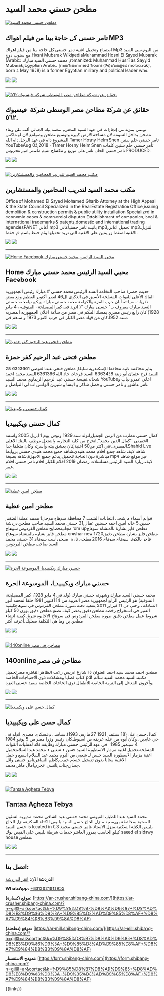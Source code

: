 # مطحن حسني محمد السيد

<a href="https://swt.shibang-china.com/?n=gjl&l=ar&img&k=%D9%85%D8%B7%D8%AD%D9%86+%D8%AD%D8%B3%D9%86%D9%8A+%D9%85%D8%AD%D9%85%D8%AF+%D8%A7%D9%84%D8%B3%D9%8A%D8%AF" target="_blank">![مطحن حسني محمد السيد](http://static.shibang-china.com/all-800x300/1525.jpg)</a>

## تامر حسنى كل حاجة بينا من فيلم اهواك MP3
استماع وتحميل اغنية تامر حسنى كل حاجة بينا من فيلم اهواك Mp3 من البوم.سي السيد مع سنوب دوج.Hosni Mubarak WikipediaMuhammad Hosni El Sayed Mubarak (Arabic: محمد حسني السيد مبارك ‎,romanized: Muḥammad Ḥusnī as Sayyid Mubārak,Egyptian Arabic: [mæˈħæmmæd ˈħosni (ʔe)sˈsæjjed moˈbɑːɾɑk]; born 4 May 1928) is a former Egyptian military and political leader who.


<a href="https://whatsapp.shibangsoft.com/WhatsApp.php" target="_blank" title="WhatsApp">![](http://static.shibang-china.com/icon/whatsapp.png)</a> <a href="https://swt.shibang-china.com/?n=gjl&l=ar&icon&k=%D9%85%D8%B7%D8%AD%D9%86+%D8%AD%D8%B3%D9%86%D9%8A+%D9%85%D8%AD%D9%85%D8%AF+%D8%A7%D9%84%D8%B3%D9%8A%D8%AF" target="_blank">![](http://static.shibang-china.com/icon/chat-ar.png)</a>

---

<a href="https://swt.shibang-china.com/?n=gjl&l=ar&img&k=%D9%85%D8%B7%D8%AD%D9%86+%D8%AD%D8%B3%D9%86%D9%8A+%D9%85%D8%AD%D9%85%D8%AF+%D8%A7%D9%84%D8%B3%D9%8A%D8%AF" target="_blank">![حقائق عن شركة مطاحن مصر الوسطى شركة ‏‏ فيسبوك ‏٥٦٢.](http://static.shibang-china.com/all-800x300/808.jpg)</a>

## حقائق عن شركة مطاحن مصر الوسطى شركة ‏‏ فيسبوك ‏٥٦٢.
نوصي بمزيد من إنجازات في عهد السيد المحترم محمد بيك الچبالي.ألف طن وبناء مطحن بداخل السومه لان مساحه الارض كبيره وتوسيع مطحن وصوامع لان لو ماكس المشروع داه في عهد الرجل داه الله.Tamer Hosny Helm Snen تامر حسني حلم سنين YouTubeAug 02,2018 · Tamer Hosny Helm Snen تامر حسني حلم سنين كلمات تامر حسين الحان تامر علي توزيع و مكساج تميم ماستر امير محروس  PRODUCED.


<a href="https://whatsapp.shibangsoft.com/WhatsApp.php" target="_blank" title="WhatsApp">![](http://static.shibang-china.com/icon/whatsapp.png)</a> <a href="https://swt.shibang-china.com/?n=gjl&l=ar&icon&k=%D9%85%D8%B7%D8%AD%D9%86+%D8%AD%D8%B3%D9%86%D9%8A+%D9%85%D8%AD%D9%85%D8%AF+%D8%A7%D9%84%D8%B3%D9%8A%D8%AF" target="_blank">![](http://static.shibang-china.com/icon/chat-ar.png)</a>

---

<a href="https://swt.shibang-china.com/?n=gjl&l=ar&img&k=%D9%85%D8%B7%D8%AD%D9%86+%D8%AD%D8%B3%D9%86%D9%8A+%D9%85%D8%AD%D9%85%D8%AF+%D8%A7%D9%84%D8%B3%D9%8A%D8%AF" target="_blank">![مكتب محمد السيد لتدريب المحامين والمستشارين](http://static.shibang-china.com/all-800x300/513.jpg)</a>

## مكتب محمد السيد لتدريب المحامين والمستشارين
Office of Mohamed El Sayed Mohamed Gharib Attorney at the High Appeal & the State Council Specialized in the Real Estate Registration Office,issuing demolition & construction permits & public utility installation Specialized in economic cases & commercial disputes Establishment of companies,local & international trademarks & patents,domestic and international trading agenciesPANET أغاني mp3 بانيت تامر حسنيأغاني mp3,تحميل اغاني mp3.لتنزيل الاغنية اضغط زر يمين على الاغنية التي تريد تحميلها وثم حفظ باسم ثم حفظ.


<a href="https://whatsapp.shibangsoft.com/WhatsApp.php" target="_blank" title="WhatsApp">![](http://static.shibang-china.com/icon/whatsapp.png)</a> <a href="https://swt.shibang-china.com/?n=gjl&l=ar&icon&k=%D9%85%D8%B7%D8%AD%D9%86+%D8%AD%D8%B3%D9%86%D9%8A+%D9%85%D8%AD%D9%85%D8%AF+%D8%A7%D9%84%D8%B3%D9%8A%D8%AF" target="_blank">![](http://static.shibang-china.com/icon/chat-ar.png)</a>

---

<a href="https://swt.shibang-china.com/?n=gjl&l=ar&img&k=%D9%85%D8%B7%D8%AD%D9%86+%D8%AD%D8%B3%D9%86%D9%8A+%D9%85%D8%AD%D9%85%D8%AF+%D8%A7%D9%84%D8%B3%D9%8A%D8%AF" target="_blank">![‫محبي السيد الرئيس محمد حسني مبارك Home Facebook‬](http://static.shibang-china.com/all-800x300/1160.jpg)</a>

## ‫محبي السيد الرئيس محمد حسني مبارك Home Facebook‬
حديث حضرة صاحب الفخامة السيد الرئيس محمد حسني # مبارك رئيس الجمهورية القائد الأعلى للقوات المسلحة الأسبق في الذكرى ال46 لنصر أكتوبر العظيم ومع بعض ذكريات سيادته أبان حرب العزة والكرامة.محمد حسنى مبارك ويكيبيديامحمد حسنى السيد مبارك معروف بـ " حسنى مبارك "( اتولد فى كفر المصيلحة ، المنوفيه ، 4 مايو 1928) كان رابع رئيس مصري يمسك الحكم فى مصر من ساعة اعلان الجمهوريه المصريه سنة 1952.كان من قواد مصر الكبار فى حرب اكتوبر 1973 و ساهم فى.


<a href="https://whatsapp.shibangsoft.com/WhatsApp.php" target="_blank" title="WhatsApp">![](http://static.shibang-china.com/icon/whatsapp.png)</a> <a href="https://swt.shibang-china.com/?n=gjl&l=ar&icon&k=%D9%85%D8%B7%D8%AD%D9%86+%D8%AD%D8%B3%D9%86%D9%8A+%D9%85%D8%AD%D9%85%D8%AF+%D8%A7%D9%84%D8%B3%D9%8A%D8%AF" target="_blank">![](http://static.shibang-china.com/icon/chat-ar.png)</a>

---

<a href="https://swt.shibang-china.com/?n=gjl&l=ar&img&k=%D9%85%D8%B7%D8%AD%D9%86+%D8%AD%D8%B3%D9%86%D9%8A+%D9%85%D8%AD%D9%85%D8%AF+%D8%A7%D9%84%D8%B3%D9%8A%D8%AF" target="_blank">![مطحن فتحى عبد الرحيم كفر حمزة](http://static.shibang-china.com/all-800x300/538.jpg)</a>

## مطحن فتحى عبد الرحيم كفر حمزة
28 يناير محاكمة نائبة محافظ الإسكندرية سابقًا, مطحن فتحى عبد.العوضي 6363661 السيد فرج عثمان أبو زينة 6363428 السيد فرحات جاد الله 6361366 السيد محمد احمد شحاته.نفيسة حسني عبد الرحيم الريماوي.محمد السيد YouTubeاغاني عمرو دياب و تامر عاشور و تامر حسني و فضل شاكر و اليسا و شيرين الواتس اب لي التواصل و.


<a href="https://whatsapp.shibangsoft.com/WhatsApp.php" target="_blank" title="WhatsApp">![](http://static.shibang-china.com/icon/whatsapp.png)</a> <a href="https://swt.shibang-china.com/?n=gjl&l=ar&icon&k=%D9%85%D8%B7%D8%AD%D9%86+%D8%AD%D8%B3%D9%86%D9%8A+%D9%85%D8%AD%D9%85%D8%AF+%D8%A7%D9%84%D8%B3%D9%8A%D8%AF" target="_blank">![](http://static.shibang-china.com/icon/chat-ar.png)</a>

---

<a href="https://swt.shibang-china.com/?n=gjl&l=ar&img&k=%D9%85%D8%B7%D8%AD%D9%86+%D8%AD%D8%B3%D9%86%D9%8A+%D9%85%D8%AD%D9%85%D8%AF+%D8%A7%D9%84%D8%B3%D9%8A%D8%AF" target="_blank">![كمال حسنى ويكيبيديا](http://static.shibang-china.com/all-800x300/79.jpg)</a>

## كمال حسنى ويكيبيديا
كمال حسنى مطرب من الزمن الجميل,اتولد سنة 1929 وتوفي يوم 1 ابريل 2005 واسمه الحقيقي ''كمال الدين محمد'',اتخرج من كلية التجارة، واشتغل موظف بالبنك الاهلى المصرى.غني اكثر من50 اغنية,كان يعشق بيته وأسرته وكان متعلقا جدا.Shahid Live شاهد لايف شاهد جميع افلام محمد هنيدي.شاهد جميع محمد هنيدي حسني بروابط مباشرة دون الحاجة لتحميل,يدعم جميع الاجهزة,شاهد بصيغة mp4 عبر موقع شاهد لايف.زيارة السيد الرئيس.مسلسلات رمضان 2019 افلام للكبار افلام تامر حسني افلام عمر.


<a href="https://whatsapp.shibangsoft.com/WhatsApp.php" target="_blank" title="WhatsApp">![](http://static.shibang-china.com/icon/whatsapp.png)</a> <a href="https://swt.shibang-china.com/?n=gjl&l=ar&icon&k=%D9%85%D8%B7%D8%AD%D9%86+%D8%AD%D8%B3%D9%86%D9%8A+%D9%85%D8%AD%D9%85%D8%AF+%D8%A7%D9%84%D8%B3%D9%8A%D8%AF" target="_blank">![](http://static.shibang-china.com/icon/chat-ar.png)</a>

---

<a href="https://swt.shibang-china.com/?n=gjl&l=ar&img&k=%D9%85%D8%B7%D8%AD%D9%86+%D8%AD%D8%B3%D9%86%D9%8A+%D9%85%D8%AD%D9%85%D8%AF+%D8%A7%D9%84%D8%B3%D9%8A%D8%AF" target="_blank">![مطحن امين عطية](http://static.shibang-china.com/all-800x300/100.jpg)</a>

## مطحن امين عطية
قوائم أسماء مرشحى انتخابات الشعب 7 محافظة سوهاج موجز,1 محمد عطية الضغير حسين,5 خالد امين احمد حسنين عمال,31 حسنى محمد السيد صاحب مطحن.دردشة مجانيةفضايح مطحن الفردوس سوهاج rom upمطحن فايز بشارة بالمنشاه سوهاج مطحن فايز بشارة بالمنشاه سوهاج crushar new 1720مطحن فايز بشارة مطحن دقيق فاخر بالكوثر سوهاج سوهاج 2016 مطحن ناروز صبحى لبيب سوهاج.31 حسنى محمد السيد صاحب مطحن الفردوس


<a href="https://whatsapp.shibangsoft.com/WhatsApp.php" target="_blank" title="WhatsApp">![](http://static.shibang-china.com/icon/whatsapp.png)</a> <a href="https://swt.shibang-china.com/?n=gjl&l=ar&icon&k=%D9%85%D8%B7%D8%AD%D9%86+%D8%AD%D8%B3%D9%86%D9%8A+%D9%85%D8%AD%D9%85%D8%AF+%D8%A7%D9%84%D8%B3%D9%8A%D8%AF" target="_blank">![](http://static.shibang-china.com/icon/chat-ar.png)</a>

---

<a href="https://swt.shibang-china.com/?n=gjl&l=ar&img&k=%D9%85%D8%B7%D8%AD%D9%86+%D8%AD%D8%B3%D9%86%D9%8A+%D9%85%D8%AD%D9%85%D8%AF+%D8%A7%D9%84%D8%B3%D9%8A%D8%AF" target="_blank">![حسني مبارك ويكيبيديا، الموسوعة الحرة](http://static.shibang-china.com/all-800x300/666.jpg)</a>

## حسني مبارك ويكيبيديا، الموسوعة الحرة
محمد حسني السيد مبارك وشهرته حسني مبارك (ولد في 4 مايو 1928، كفر المصيلحة، المنوفية) هو الرئيس الرابع لجمهورية مصر العربية من 14 أكتوبر 1981 خلفا لمحمد أنور السادات، وحتى في 11 فبراير 2011 بتنحيه تحت.صورة مطحن الفردوس في سوهاجكيفية السير فى استخراج رخصة مطحن دقيق بمصر كيف تصنع مطحن دقيق بوزن 50 كيلو شروط عمل مطحن دقيق صورة مطحن الفردوس في سوهاج الاحايوة شرق كيفية انشاء مطحن بن وما هى التكلفة صعليك.أعرف أكثر


<a href="https://whatsapp.shibangsoft.com/WhatsApp.php" target="_blank" title="WhatsApp">![](http://static.shibang-china.com/icon/whatsapp.png)</a> <a href="https://swt.shibang-china.com/?n=gjl&l=ar&icon&k=%D9%85%D8%B7%D8%AD%D9%86+%D8%AD%D8%B3%D9%86%D9%8A+%D9%85%D8%AD%D9%85%D8%AF+%D8%A7%D9%84%D8%B3%D9%8A%D8%AF" target="_blank">![](http://static.shibang-china.com/icon/chat-ar.png)</a>

---

<a href="https://swt.shibang-china.com/?n=gjl&l=ar&img&k=%D9%85%D8%B7%D8%AD%D9%86+%D8%AD%D8%B3%D9%86%D9%8A+%D9%85%D8%AD%D9%85%D8%AF+%D8%A7%D9%84%D8%B3%D9%8A%D8%AF" target="_blank">![140online مطاحن فى مصر](http://static.shibang-china.com/all-800x300/1010.jpg)</a>

## 140online مطاحن فى مصر
مطحن احمد محمد سيد احمد العنوان 18 شارع ادريس راغب الظاهر القاهره مصرتحميل كتاب قضايا ومشكلات ذوي الاحتياجات الخاصة pdf مكتبة.السيد محمد السيد سالم وآخرون.المدخل إلى التربية الخاصة للأطفال ذوي الحاجات الخاصة سعيد حسني العزة.


<a href="https://whatsapp.shibangsoft.com/WhatsApp.php" target="_blank" title="WhatsApp">![](http://static.shibang-china.com/icon/whatsapp.png)</a> <a href="https://swt.shibang-china.com/?n=gjl&l=ar&icon&k=%D9%85%D8%B7%D8%AD%D9%86+%D8%AD%D8%B3%D9%86%D9%8A+%D9%85%D8%AD%D9%85%D8%AF+%D8%A7%D9%84%D8%B3%D9%8A%D8%AF" target="_blank">![](http://static.shibang-china.com/icon/chat-ar.png)</a>

---

<a href="https://swt.shibang-china.com/?n=gjl&l=ar&img&k=%D9%85%D8%B7%D8%AD%D9%86+%D8%AD%D8%B3%D9%86%D9%8A+%D9%85%D8%AD%D9%85%D8%AF+%D8%A7%D9%84%D8%B3%D9%8A%D8%AF" target="_blank">![كمال حسن على ويكيبيديا](http://static.shibang-china.com/all-800x300/900.jpg)</a>

## كمال حسن على ويكيبيديا
كمال حسن علي (18 سبتمبر 1921 27 مارس 1993).سياسي وعسكري مصري,اتولد فى حي عابدين، وكان أبوه من عيله عريقه من أسيوط.كان رئيس وزرا مصر من 5 يونيو 1984 4 سبتمبر 1985 ، فى عهد الرئيس حسنى مبارك.وظايفه.قائد لعمليات القوات المسلحة.تحميل اغنية مزمار الاسطورة السيد حسن • شعبي • محمد عبد السلامتحميل اغنية مزمار الاسطورة السيد حسن لـ شعبي من البوم محمد عبد السلام اسمع و حمل الاغنية مجانا بدون تسجيل.حسام حبيب,كاظم الساهر,تامر حسنى,وائل جسار,جنات,نانسي عجرم,امال ماهر,محمد.


<a href="https://whatsapp.shibangsoft.com/WhatsApp.php" target="_blank" title="WhatsApp">![](http://static.shibang-china.com/icon/whatsapp.png)</a> <a href="https://swt.shibang-china.com/?n=gjl&l=ar&icon&k=%D9%85%D8%B7%D8%AD%D9%86+%D8%AD%D8%B3%D9%86%D9%8A+%D9%85%D8%AD%D9%85%D8%AF+%D8%A7%D9%84%D8%B3%D9%8A%D8%AF" target="_blank">![](http://static.shibang-china.com/icon/chat-ar.png)</a>

---

<a href="https://swt.shibang-china.com/?n=gjl&l=ar&img&k=%D9%85%D8%B7%D8%AD%D9%86+%D8%AD%D8%B3%D9%86%D9%8A+%D9%85%D8%AD%D9%85%D8%AF+%D8%A7%D9%84%D8%B3%D9%8A%D8%AF" target="_blank">![Tantaa Agheza Tebya](http://static.shibang-china.com/all-800x300/1234.jpg)</a>

## Tantaa Agheza Tebya
محمد السيد عبد اللطيف الفيومى.محمد حسنى عبد الشافى محمد: مديرية الشئون الصحية بمحافظة بورسعيد.منزل الحاج حسن السيد بلبيس الكتلة السكنيةمنزل الحاج حسن السيد is located in بلبيس الكتلة السكنية.منزل الاستاذ عامر حسنى محمد 0.3 كيلو.الحاسب بمرور العاشر خدمات شرطة بلبيس على الفيس بوك saeed el sidawy house مطحن.


<a href="https://whatsapp.shibangsoft.com/WhatsApp.php" target="_blank" title="WhatsApp">![](http://static.shibang-china.com/icon/whatsapp.png)</a> <a href="https://swt.shibang-china.com/?n=gjl&l=ar&icon&k=%D9%85%D8%B7%D8%AD%D9%86+%D8%AD%D8%B3%D9%86%D9%8A+%D9%85%D8%AD%D9%85%D8%AF+%D8%A7%D9%84%D8%B3%D9%8A%D8%AF" target="_blank">![](http://static.shibang-china.com/icon/chat-ar.png)</a>

---
## اتصل بنا:

**الدردشة الآن:** [انقر للدردشة](https://swt.shibang-china.com?n=gjl&l=ar&contact&k=%D9%85%D8%B7%D8%AD%D9%86+%D8%AD%D8%B3%D9%86%D9%8A+%D9%85%D8%AD%D9%85%D8%AF+%D8%A7%D9%84%D8%B3%D9%8A%D8%AF)

**WhatsApp:**  [+8613621919955](https://whatsapp.shibangsoft.com/WhatsApp.php)

**موقع (كسارة):** [https://ar-crusher.shibang-china.com/](https://ar-crusher.shibang-china.com/?n=gjl&l=ar&contact&k=%D9%85%D8%B7%D8%AD%D9%86+%D8%AD%D8%B3%D9%86%D9%8A+%D9%85%D8%AD%D9%85%D8%AF+%D8%A7%D9%84%D8%B3%D9%8A%D8%AF)

**موقع (مطحنة):** [https://ar-mill.shibang-china.com/](https://ar-mill.shibang-china.com/?n=gjl&l=ar&contact&k=%D9%85%D8%B7%D8%AD%D9%86+%D8%AD%D8%B3%D9%86%D9%8A+%D9%85%D8%AD%D9%85%D8%AF+%D8%A7%D9%84%D8%B3%D9%8A%D8%AF)

**نموذج الاستفسار:** [https://form.shibang-china.com](https://form.shibang-china.com?n=gjl&l=ar&contact&k=%D9%85%D8%B7%D8%AD%D9%86+%D8%AD%D8%B3%D9%86%D9%8A+%D9%85%D8%AD%D9%85%D8%AF+%D8%A7%D9%84%D8%B3%D9%8A%D8%AF)

{{links}}